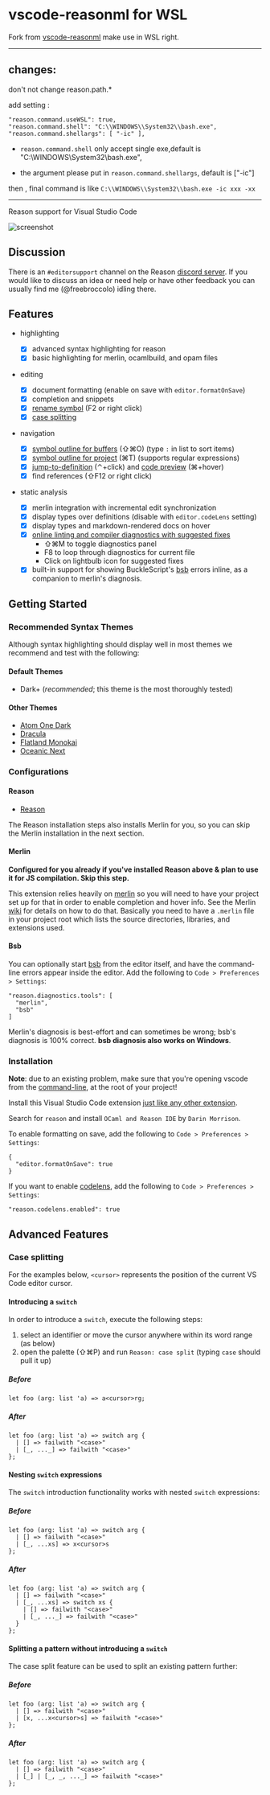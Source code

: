 # vscode-reasonml for WSL

Fork from [vscode-reasonml](https://github.com/reasonml-editor/vscode-reasonml)
make use in WSL right.

---

## changes:

don't not change reason.path.\*

add setting :

```
"reason.command.useWSL": true,
"reason.command.shell": "C:\\WINDOWS\\System32\\bash.exe", "reason.command.shellargs": [ "-ic" ],
```

* `reason.command.shell` only accept single exe,default is "C:\\WINDOWS\\System32\\bash.exe",

* the argument please put in `reason.command.shellargs`, default is ["-ic"]

then , final command is like `C:\\WINDOWS\\System32\\bash.exe -ic xxx -xx`

---

Reason support for Visual Studio Code

![screenshot](https://github.com/freebroccolo/vscode-reasonml/raw/master/assets/screenshot.png)

## Discussion

There is an `#editorsupport` channel on the Reason [discord server](https://discord.gg/reasonml). If you would like to discuss an idea or need help or have other feedback you can usually find me (@freebroccolo) idling there.

## Features

* highlighting

  * [x] advanced syntax highlighting for reason
  * [x] basic highlighting for merlin, ocamlbuild, and opam files

* editing

  * [x] document formatting (enable on save with `editor.formatOnSave`)
  * [x] completion and snippets
  * [x] [rename symbol](https://code.visualstudio.com/docs/editor/editingevolved#_rename-symbol) (F2 or right click)
  * [x] [case splitting](#case-splitting)

* navigation

  * [x] [symbol outline for buffers](https://code.visualstudio.com/docs/editor/editingevolved#_goto-symbol) (⇧⌘O) (type `:` in list to sort items)
  * [x] [symbol outline for project](https://code.visualstudio.com/docs/editor/editingevolved#_open-symbol-by-name) (⌘T) (supports regular expressions)
  * [x] [jump-to-definition](https://code.visualstudio.com/docs/editor/editingevolved#_go-to-definition) (⌃+click) and [code preview](https://code.visualstudio.com/docs/editor/editingevolved#_peek) (⌘+hover)
  * [x] find references (⇧F12 or right click)

* static analysis
  * [x] merlin integration with incremental edit synchronization
  * [x] display types over definitions (disable with `editor.codeLens` setting)
  * [x] display types and markdown-rendered docs on hover
  * [x] [online linting and compiler diagnostics with suggested fixes](https://code.visualstudio.com/docs/editor/editingevolved#_errors-warnings)
    * ⇧⌘M to toggle diagnostics panel
    * F8 to loop through diagnostics for current file
    * Click on lightbulb icon for suggested fixes
  * [x] built-in support for showing BuckleScript's [bsb](https://bucklescript.github.io/bucklescript/Manual.html#_bucklescript_build_system_code_bsb_code) errors inline, as a companion to merlin's diagnosis.

## Getting Started

### Recommended Syntax Themes

Although syntax highlighting should display well in most themes we recommend and test with the following:

#### Default Themes

* Dark+ (_recommended_; this theme is the most thoroughly tested)

#### Other Themes

* [Atom One Dark](https://marketplace.visualstudio.com/items?itemName=freebroccolo.theme-atom-one-dark)
* [Dracula](https://marketplace.visualstudio.com/items?itemName=dracula-theme.theme-dracula)
* [Flatland Monokai](https://marketplace.visualstudio.com/items?itemName=gerane.Theme-FlatlandMonokai)
* [Oceanic Next](https://marketplace.visualstudio.com/items?itemName=naumovs.theme-oceanicnext)

### Configurations

#### Reason

* [Reason](https://reasonml.github.io/docs/en/global-installation.html#recommended-through-npm-yarn)

The Reason installation steps also installs Merlin for you, so you can skip the Merlin installation in the next section.

#### Merlin

**Configured for you already if you've installed Reason above & plan to use it for JS compilation. Skip this step.**

This extension relies heavily on [merlin](https://github.com/the-lambda-church/merlin) so you will
need to have your project set up for that in order to enable completion and hover info. See the
Merlin [wiki](https://github.com/the-lambda-church/merlin/wiki/project-configuration) for details on
how to do that. Basically you need to have a `.merlin` file in your project root which lists the
source directories, libraries, and extensions used.

#### Bsb

You can optionally start [bsb](https://bucklescript.github.io/bucklescript/Manual.html#_bucklescript_build_system_code_bsb_code) from the editor itself, and have the command-line errors appear inside the editor. Add the following to `Code > Preferences > Settings`:

```reason
"reason.diagnostics.tools": [
  "merlin",
  "bsb"
]
```

Merlin's diagnosis is best-effort and can sometimes be wrong; bsb's diagnosis is 100% correct. **bsb diagnosis also works on Windows**.

### Installation

**Note**: due to an existing problem, make sure that you're opening vscode from the [command-line](https://code.visualstudio.com/docs/setup/mac), at the root of your project!

Install this Visual Studio Code extension [just like any other extension](https://code.visualstudio.com/docs/editor/extension-gallery).

Search for `reason` and install `OCaml and Reason IDE` by `Darin Morrison`.

To enable formatting on save, add the following to `Code > Preferences > Settings`:

```
{
  "editor.formatOnSave": true
}
```

If you want to enable [codelens](https://code.visualstudio.com/blogs/2017/02/12/code-lens-roundup), add the following to `Code > Preferences > Settings`:

```
"reason.codelens.enabled": true
```

## Advanced Features

### Case splitting

For the examples below, `<cursor>` represents the position of the current VS Code editor cursor.

#### Introducing a `switch`

In order to introduce a `switch`, execute the following steps:

1.  select an identifier or move the cursor anywhere within its word range (as below)
2.  open the palette (⇧⌘P) and run `Reason: case split` (typing `case` should pull it up)

##### Before

```
let foo (arg: list 'a) => a<cursor>rg;
```

##### After

```
let foo (arg: list 'a) => switch arg {
  | [] => failwith "<case>"
  | [_, ..._] => failwith "<case>"
};
```

#### Nesting `switch` expressions

The `switch` introduction functionality works with nested `switch` expressions:

##### Before

```
let foo (arg: list 'a) => switch arg {
  | [] => failwith "<case>"
  | [_, ...xs] => x<cursor>s
};
```

##### After

```
let foo (arg: list 'a) => switch arg {
  | [] => failwith "<case>"
  | [_, ...xs] => switch xs {
    | [] => failwith "<case>"
    | [_, ..._] => failwith "<case>"
  }
};
```

#### Splitting a pattern without introducing a `switch`

The case split feature can be used to split an existing pattern further:

##### Before

```
let foo (arg: list 'a) => switch arg {
  | [] => failwith "<case>"
  | [x, ...x<cursor>s] => failwith "<case>"
};
```

##### After

```
let foo (arg: list 'a) => switch arg {
  | [] => failwith "<case>"
  | [_] | [_, _, ..._] => failwith "<case>"
};
```

